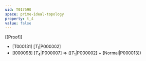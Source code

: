 ```yaml
---
uid: T017590
space: prime-ideal-topology
property: t_4
value: false
---
```

[[Proof]]

* [T000131] [$T_1$|P000002]
* [I000098] [$T_4$|P000007] => ([$T_1$|P000002] + [Normal|P000013])

